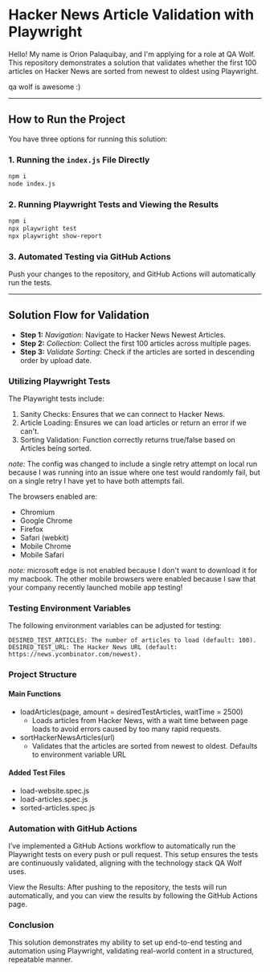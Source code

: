 # Hacker News Article Validation with Playwright

Hello! My name is Orion Palaquibay, and I'm applying for a role at QA Wolf. This repository demonstrates a solution that validates whether the first 100 articles on Hacker News are sorted from newest to oldest using Playwright.

qa wolf is awesome :)

---

## How to Run the Project

You have three options for running this solution:

### 1. Running the `index.js` File Directly

```bash
npm i
node index.js
```
### 2. Running Playwright Tests and Viewing the Results

```bash
npm i
npx playwright test
npx playwright show-report
```

### 3. Automated Testing via GitHub Actions

Push your changes to the repository, and GitHub Actions will automatically run the tests.

---

## Solution Flow for Validation
- **Step 1:** _Navigation_: Navigate to Hacker News Newest Articles.
- **Step 2:** _Collection_: Collect the first 100 articles across multiple pages.
- **Step 3:** _Validate Sorting_: Check if the articles are sorted in descending order by upload date.

### Utilizing Playwright Tests

The Playwright tests include:

1. Sanity Checks: Ensures that we can connect to Hacker News.
2. Article Loading: Ensures we can load articles or return an error if we can't.
3. Sorting Validation: Function correctly returns true/false based on Articles being sorted.

_note:_ The config was changed to include a single retry attempt on local run because I was running into an issue where one test would randomly fail, but on a single retry I have yet to have both attempts fail.

The browsers enabled are:
- Chromium
- Google Chrome
- Firefox
- Safari (webkit)
- Mobile Chrome
- Mobile Safari

_note:_ microsoft edge is not enabled because I don't want to download it for my macbook. The other mobile browsers were enabled because I saw that your company recently launched mobile app testing!

### Testing Environment Variables

The following environment variables can be adjusted for testing:

    DESIRED_TEST_ARTICLES: The number of articles to load (default: 100).
    DESIRED_TEST_URL: The Hacker News URL (default: https://news.ycombinator.com/newest).

### Project Structure
#### Main Functions

- loadArticles(page, amount = desiredTestArticles, waitTime = 2500)
    - Loads articles from Hacker News, with a wait time between page loads to avoid errors caused by too many rapid requests.
- sortHackerNewsArticles(url)
    - Validates that the articles are sorted from newest to oldest. Defaults to environment variable URL

#### Added Test Files
- load-website.spec.js
- load-articles.spec.js
- sorted-articles.spec.js

### Automation with GitHub Actions

I’ve implemented a GitHub Actions workflow to automatically run the Playwright tests on every push or pull request. This setup ensures the tests are continuously validated, aligning with the technology stack QA Wolf uses.

View the Results: After pushing to the repository, the tests will run automatically, and you can view the results by following the GitHub Actions page.

### Conclusion

This solution demonstrates my ability to set up end-to-end testing and automation using Playwright, validating real-world content in a structured, repeatable manner.